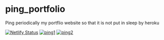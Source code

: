 # ping_portfolio
Ping periodically my portflio website so that it is not put in sleep by heroku 

[![Netlify Status](https://api.netlify.com/api/v1/badges/c6b9f931-4c70-427b-a994-52cad646d4c8/deploy-status)](https://app.netlify.com/sites/alkai/deploys)   [![ping1](https://github.com/AlkaSaliss/ping_portfolio/actions/workflows/main.yml/badge.svg)](https://github.com/AlkaSaliss/ping_portfolio/actions/workflows/main.yml)  [![ping2](https://github.com/AlkaSaliss/ping_portfolio/actions/workflows/main2.yml/badge.svg)](https://github.com/AlkaSaliss/ping_portfolio/actions/workflows/main2.yml)
